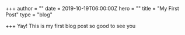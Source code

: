 +++
author = ""
date = 2019-10-19T06:00:00Z
hero = ""
title = "My First Post"
type = "blog"

+++
Yay!  This is my first blog post so good to see you 